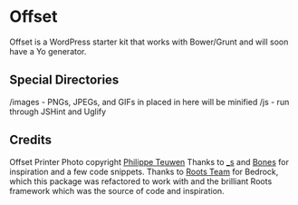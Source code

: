# Offset

Offset is a WordPress starter kit that works with Bower/Grunt and will soon have a Yo generator.

## Special Directories

/images - PNGs, JPEGs, and GIFs in placed in here will be minified
/js - run through JSHint and Uglify

## Credits

Offset Printer Photo copyright [Philippe Teuwen](http://www.flickr.com/photos/doegox/1060145642)
Thanks to [_s](http://underscores.me/) and [Bones](http://themble.com/bones/) for inspiration and a few code snippets.
Thanks to [Roots Team](http://roots.io/) for Bedrock, which this package was refactored to work with and the brilliant Roots framework which was the source of code and inspiration.
